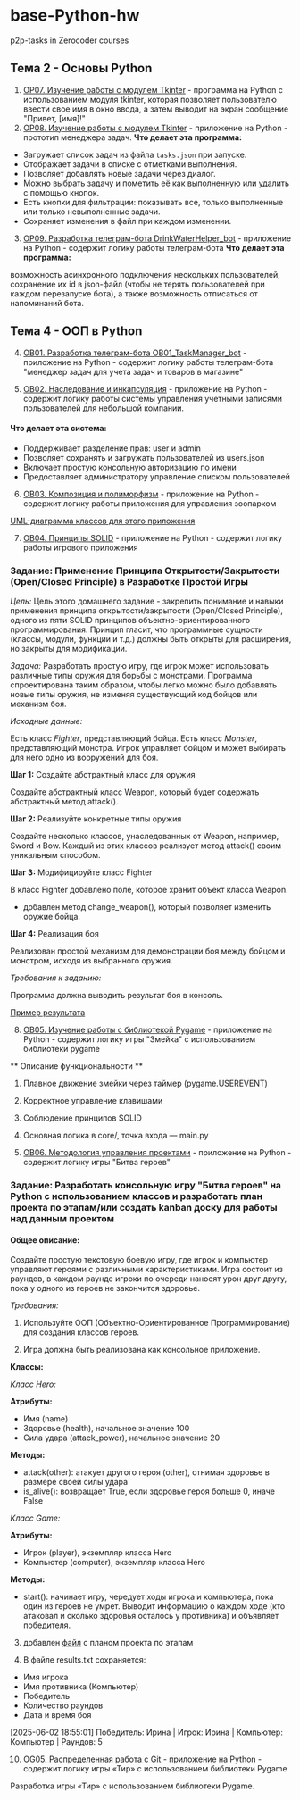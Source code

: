 # base-Python-hw
p2p-tasks in Zerocoder courses

## Тема 2 - Основы Python

1. [OP07. Изучение работы с модулем Tkinter](./tkFirstProject/) - программа на Python с использованием модуля tkinter, которая позволяет пользователю ввести свое имя в окно ввода, а затем выводит на экран сообщение "Привет, [имя]!"
2. [OP08. Изучение работы с модулем Tkinter](./tkinterProjects/) - приложение на Python - прототип менеджера задач.
**Что делает эта программа:**

- Загружает список задач из файла `tasks.json` при запуске.
- Отображает задачи в списке с отметками выполнения.
- Позволяет добавлять новые задачи через диалог.
- Можно выбрать задачу и пометить её как выполненную или удалить с помощью кнопок.
- Есть кнопки для фильтрации: показывать все, только выполненные или только невыполненные задачи.
- Сохраняет изменения в файл при каждом изменении.
  
3. [OP09. Разработка телеграм-бота DrinkWaterHelper_bot](./DrinkWaterHelper_bot/) - приложение на Python - содержит логику работы телеграм-бота
**Что делает эта программа:**

возможность асинхронного подключения нескольких пользователей, сохранение их id в json-файл (чтобы не терять пользователей при каждом перезапуске бота), а также возможность отписаться от напоминаний бота.

## Тема 4 - ООП в Python

4. [OB01. Разработка телеграм-бота OB01_TaskManager_bot](./taskManager) - приложение на Python - содержит логику работы телеграм-бота "менеджер задач для учета задач и товаров в магазине"

5. [OB02. Наследование и инкапсуляция](./teamEntry) - приложение на Python - содержит логику работы системы управления учетными записями пользователей для небольшой компании.

#### Что делает эта система:

- Поддерживает разделение прав: user и admin
- Позволяет сохранять и загружать пользователей из users.json
- Включает простую консольную авторизацию по имени
- Предоставляет администратору управление списком пользователей

6. [OB03.  Композиция и полиморфизм](./OB03_lesson) - приложение на Python - содержит логику работы приложения для управления зоопарком

[UML-диаграмма классов для этого приложения](uml-class-diagram_Zoo.png)

7. [OB04.  Принципы SOLID](./fighter_vs_monster) - приложение на Python - содержит логику работы игрового приложения

### Задание: Применение Принципа Открытости/Закрытости (Open/Closed Principle) в Разработке Простой Игры

*Цель:* Цель этого домашнего задание - закрепить понимание и навыки применения принципа открытости/закрытости (Open/Closed Principle), одного из пяти SOLID принципов объектно-ориентированного программирования. Принцип гласит, что программные сущности (классы, модули, функции и т.д.) должны быть открыты для расширения, но закрыты для модификации.

*Задача:* Разработать простую игру, где игрок может использовать различные типы оружия для борьбы с монстрами. Программа спроектирована таким образом, чтобы легко можно было добавлять новые типы оружия, не изменяя существующий код бойцов или механизм боя.

*Исходные данные:*

Есть класс *Fighter*, представляющий бойца.
Есть класс *Monster*, представляющий монстра.
Игрок управляет бойцом и может выбирать для него одно из вооружений для боя.

**Шаг 1:** Создайте абстрактный класс для оружия

Создайте абстрактный класс Weapon, который будет содержать абстрактный метод attack().

**Шаг 2:** Реализуйте конкретные типы оружия

Создайте несколько классов, унаследованных от Weapon, например, Sword и Bow. Каждый из этих классов реализует метод attack() своим уникальным способом.

**Шаг 3:** Модифицируйте класс Fighter

В класс Fighter добавлено поле, которое хранит объект класса Weapon. 
- добавлен метод change_weapon(), который позволяет изменить оружие бойца.

**Шаг 4:** Реализация боя

Реализован простой механизм для демонстрации боя между бойцом и монстром, исходя из выбранного оружия.

*Требования к заданию:*

Программа должна выводить результат боя в консоль.

[Пример результата](/fighter_vs_monster/OB04_test.png)


8. [OB05. Изучение работы с библиотекой Pygame](./snake_game_fixed) - приложение на Python - содержит логику игры "Змейка" с использованием библиотеки pygame

** Описание функциональности **

1. Плавное движение змейки через таймер (pygame.USEREVENT)

2. Корректное управление клавишами

3. Соблюдение принципов SOLID

4. Основная логика в core/, точка входа — main.py



9. [OB06. Методология управления проектами](./battleOfHeroes) - приложение на Python - содержит логику игры "Битва героев"

### Задание: Разработать консольную игру "Битва героев" на Python с использованием классов и разработать план проекта по этапам/или создать kanban доску для работы над данным проектом

#### Общее описание:

Создайте простую текстовую боевую игру, где игрок и компьютер управляют героями с различными характеристиками. Игра состоит из раундов, в каждом раунде игроки по очереди наносят урон друг другу, пока у одного из героев не закончится здоровье.

*Требования:*

1. Используйте ООП (Объектно-Ориентированное Программирование) для создания классов героев.

2. Игра должна быть реализована как консольное приложение.

**Классы:**

*Класс Hero:*

**Атрибуты:**

- Имя (name)
- Здоровье (health), начальное значение 100
- Сила удара (attack_power), начальное значение 20

**Методы:**

- attack(other): атакует другого героя (other), отнимая здоровье в размере своей силы удара
- is_alive(): возвращает True, если здоровье героя больше 0, иначе False

*Класс Game:*

**Атрибуты:**

- Игрок (player), экземпляр класса Hero
- Компьютер (computer), экземпляр класса Hero

**Методы:**

- start(): начинает игру, чередует ходы игрока и компьютера, пока один из героев не умрет. Выводит информацию о каждом ходе (кто атаковал и сколько здоровья осталось у противника) и объявляет победителя.

3. добавлен [файл](battleOfHeroes/hero_clash_kanban.md) с планом проекта по этапам

4. В файле results.txt сохраняется:

- Имя игрока
- Имя противника (Компьютер)
- Победитель
- Количество раундов
- Дата и время боя

[2025-06-02 18:55:01] Победитель: Ирина | Игрок: Ирина | Компьютер: Компьютер | Раундов: 5
  
10.  [OG05. Распределенная работа с Git](./rifle-range) - приложение на Python - содержит логику игры «Тир» с использованием библиотеки Pygame

Разработка игры «Тир» с использованием библиотеки Pygame.
